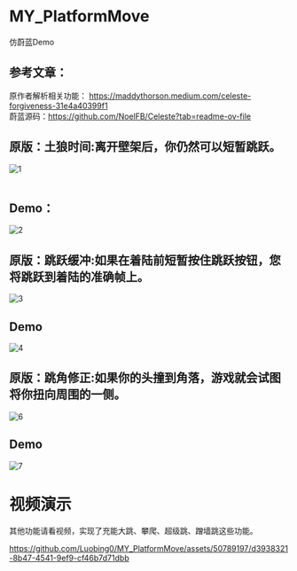 # MY_PlatformMove
 仿蔚蓝Demo
## 参考文章：
原作者解析相关功能： <https://maddythorson.medium.com/celeste-forgiveness-31e4a40399f1>\
蔚蓝源码：<https://github.com/NoelFB/Celeste?tab=readme-ov-file>
 ## 原版：土狼时间:离开壁架后，你仍然可以短暂跳跃。
![1](https://github.com/Luobing0/MY_PlatformMove/assets/50789197/608e9812-c252-43f5-a563-fcb707a6c907)\
&emsp;&emsp;&emsp;&emsp;&emsp;&emsp;&emsp;&emsp;&emsp;&emsp;&emsp;&emsp;&emsp;&emsp;

## Demo：
![2](https://github.com/Luobing0/MY_PlatformMove/assets/50789197/b01b2b0b-161d-4363-859a-1d1d558acce6)


## 原版：跳跃缓冲:如果在着陆前短暂按住跳跃按钮，您将跳跃到着陆的准确帧上。
![3](https://github.com/Luobing0/MY_PlatformMove/assets/50789197/8789117a-7df0-4c6d-b3b9-de70f14d8968)

## Demo
![4](https://github.com/Luobing0/MY_PlatformMove/assets/50789197/9f6adf64-017f-4063-9766-659afca4543c)


## 原版：跳角修正:如果你的头撞到角落，游戏就会试图将你扭向周围的一侧。
![6](https://github.com/Luobing0/MY_PlatformMove/assets/50789197/54def334-9199-45ab-a682-ec1f58a5ae62)

## Demo
![7](https://github.com/Luobing0/MY_PlatformMove/assets/50789197/3a13799b-a9f8-420c-833a-14fdbc9a5701)



# 视频演示
其他功能请看视频，实现了充能大跳、攀爬、超级跳、蹭墙跳这些功能。

https://github.com/Luobing0/MY_PlatformMove/assets/50789197/d3938321-8b47-4541-9ef9-cf46b7d71dbb

